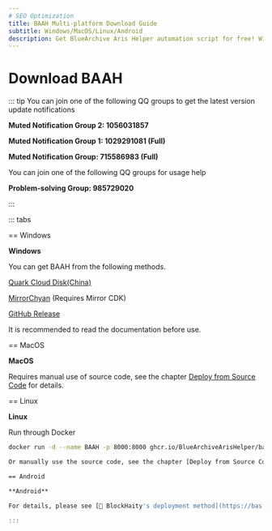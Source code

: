 ```yaml
---
# SEO Optimization
title: BAAH Multi-platform Download Guide
subtitle: Windows/MacOS/Linux/Android
description: Get BlueArchive Aris Helper automation script for free! Windows recommends high-speed mirror download, MacOS requires source code deployment, Linux supports one-click Docker operation, Android see external tutorial for details.
---
```


# Download BAAH

::: tip
You can join one of the following QQ groups to get the latest version update notifications

**Muted Notification Group 2: 1056031857**

**Muted Notification Group 1: 1029291081 (Full)**

**Muted Notification Group: 715586983 (Full)**



You can join one of the following QQ groups for usage help

**Problem-solving Group: 985729020**

:::

::: tabs

== Windows

**Windows**

You can get BAAH from the following methods.

[Quark Cloud Disk(China)](https://pan.quark.cn/s/319faf23496c)

[MirrorChyan](https://mirrorchyan.com/zh/projects?rid=BAAH) (Requires Mirror CDK)

[GitHub Release](https://github.com/BlueArchiveArisHelper/BAAH/releases)

<!-- [小飞RAN的API](###xiaofeiRAN-download-url###) -->

<DownloadLink />

It is recommended to read the documentation before use.

== MacOS

**MacOS**

Requires manual use of source code, see the chapter [Deploy from Source Code](/en_US/docs/manual/source-code.md) for details.

== Linux

**Linux**

Run through Docker

``` bash
docker run -d --name BAAH -p 8000:8000 ghcr.io/BlueArchiveArisHelper/baah:latest

Or manually use the source code, see the chapter [Deploy from Source Code](/en_US/docs/manual/source-code.md) for details.

== Android

**Android** 

For details, please see [🔗 BlockHaity's deployment method](https://bas.blockhaity.qzz.io?target=/2025/02/10/BAAH%E5%9C%A8%E9%80%86%E5%A4%A9%E7%8E%AF%E5%A2%83%E4%B8%8B%E7%9A%84%E8%BF%90%E8%A1%8C/) (Only Chinese!!!)

:::
